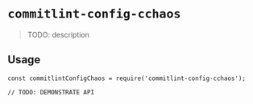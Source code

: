 # `commitlint-config-cchaos`

> TODO: description

## Usage

```
const commitlintConfigChaos = require('commitlint-config-cchaos');

// TODO: DEMONSTRATE API
```
